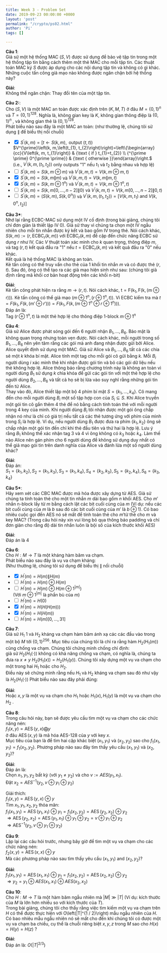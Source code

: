 ```yaml
---
title: Week 3 - Problem Set
date: 2019-09-23 00:00:00 +0000
layout: 'post'
permalink: "/crypto/ps02.html"
author: 'Pi'
tags: []

---
```


<b>Câu 1</b>:<br/>
Giả sử một hệ thống MAC $(S, V)$ được sử dụng để bảo vệ tập tin trong một hệ thống tập tin bằng cách thêm một thẻ MAC cho mỗi tập tin. Các thuật toán MAC ký $S$ được áp dụng cho các nội dung tập tin và không có gì khác. Những cuộc tấn công giả mạo nào không được ngăn chặn bởi hệ thống này?<br/>

<b>Giải</b>:<br/>
Không thể ngăn chặn: Thay đổi tên của một tập tin.

<b>Câu 2:</b>:<br/>
Cho $(S, V)$ là một MAC an toàn được xác định trên $(K, M, T)$ ở đâu $M=\{0,1\}^{n}$ và $T=\{0,1\}^{128}$. Nghĩa là, không gian key là $K$, không gian thông điệp là $\{0,1\}^{n}$ , và không gian thẻ là $\{0,1\}^{128}$.<br/>
Phát biểu nào sau đây là một MAC an toàn: (như thường lệ, chúng tôi sử dụng $∥$ để biểu thị nối chuỗi)

- <input type="checkbox" onclick="return false;" checked> $S^{\prime}(k, m)=[t \leftarrow S(k, m), \text { output }(t, t))$ <br/>
$V^{\prime}\left(k, m,\left(t_{1}, t_{2}\right)\right)=\left\{\begin{array}{cc}{V\left(k, m, t_{1}\right)} & {\text { if } t_{1}=t_{2}} \\ {^{\prime \prime} 0^{\prime \prime}} & {\text { otherwise }}\end{array}\right.$<br/>
(i.e., $V^{\prime}\left(k, m,\left(t_{1}, t_{2}\right)\right)$ only outputs "$1$" nếu $t_{1}$ và $t_{2}$ bằng nhau và hợp lệ)
- <input type="checkbox" onclick="return false;"> $S^{\prime}(k, m)=S(k, m \oplus m)$ và $V^{\prime}(k, m, t)=V(k, m \oplus m, t)$
- <input type="checkbox" onclick="return false;" checked> $S^{\prime}(k, m)=S(k, m \| m)$ và $V^{\prime}(k, m, t)=V(k, m \| m, t)$
- <input type="checkbox" onclick="return false;" checked> $S^{\prime}(k, m)=S\left(k, m \oplus 1^{n}\right)$ và $V^{\prime}(k, m, t)=V\left(k, m \oplus 1^{n}, t\right)$
- <input type="checkbox" onclick="return false;"> $S^{\prime}(k, m)=S(k, m[0, \ldots, n-2] \| 0)$ và $V^{\prime}(k, m, t)=V(k, m[0, \ldots, n-2] \| 0, t)$
- <input type="checkbox" onclick="return false;" > $S^{\prime}(k, m)=\left(S(k, m), S\left(k, 0^{n}\right)\right)$ và $V^{\prime}\left(k, m,\left(t_{1}, t_{2}\right)\right)=\left[V\left(k, m, t_{1}\right) \text { and } V\left(k, 0^{n}, t_{2}\right)\right]$

<b>Câu 3*</b>:<br/>
Nhớ lại rằng ECBC-MAC sử dụng một IV cố định (trong bài giảng, chúng tôi chỉ đơn giản là thiết lập IV 0). Giả sử thay vì chúng ta chọn một IV ngẫu nhiên cho mỗi tin nhắn được ký kết và bao gồm IV trong thẻ. Nói cách khác, $S(k, m) :=\left(r, \operatorname{ECBC}_{r}(k, m)\right)$ với $\operatorname{ECBC}_{r}(k, m)$ đề cập đến chức năng ECBC sử dụng $r$ như IV. Các $V$ thuật toán xác minh cho $k$ quan trọng, thông điệp $m$, và tag $(r, t)$ kết quả đầu ra "$1$" nếu $t=\mathrm{ECBC}_{r}(k, m)$ và kết quả đầu ra "$0$" nếu khác.<br/>
Kết quả là hệ thống MAC là không an toàn.<br/>
Kẻ tấn công có thể truy vấn cho thẻ của 1 khối tin nhắn $m$ và có được thẻ $(r, t)$. Sau đó, ông có thể tạo ra các giả mạo hiện sinh như sau: (chúng tôi giả định rằng mã khối cơ bản hoạt động trên các khối n-bit)

<b>Giải</b>:<br/>
Kẻ tấn công phát hiện ra rằng $m \rightarrow  (r, t)$. Nói cách khác, $\mathrm{t}=\mathrm{F}(\mathrm{k}_1, \mathrm{F}(\mathrm{k},(\mathrm{m} \oplus \mathrm{r})))$. Kẻ tấn công có thể giả mạo $(m \oplus 1^n, (r \oplus 1^n, t))$. Vì ECBC kiểm tra mà $t = F(k_1, F(k, (m' \oplus r'))) = F(k_1, F(k, (m \oplus 1^n \oplus r \oplus 1^n)))$.<br/>
Đáp án là:<br/>
Tag $\left(r \oplus 1^{n}, t\right)$ là một thẻ hợp lệ cho thông điệp 1-block $m \oplus 1^{n}$

<b>Câu 4</b>:<br/>
Giả sử Alice được phát sóng gói đến 6 người nhận $B_{1}, \ldots, B_{6}$. Bảo mật là không quan trọng nhưng toàn vẹn được. Nói cách khác, mỗi người trong số $B_{1}, \ldots, B_{6}$ nên yên tâm rằng các gói mà anh đang nhận được gửi bởi Alice. Alice quyết định sử dụng một MAC. Giả sử Alice và $B_{1}, \ldots, B_{6}$ tất cả các chia sẻ một $k$ khóa bí mật. Alice tính một tag cho mỗi gói cô gửi bằng $k$. Mỗi $B_i$ người dùng $i$ xác minh thẻ khi nhận được gói tin và bỏ các gói dữ liệu nếu thẻ không hợp lệ. Alice thông báo rằng chương trình này là không an toàn vì người dùng $B_1$ sử dụng $k$ chìa khóa để gửi các gói tin với một thẻ hợp lệ cho người dùng $B_2, \ldots, B_6$ và tất cả họ sẽ bị lừa vào suy nghĩ rằng những gói tin đến từ Alice.<br/>
Thay vào đó, Alice thiết lập một bộ 4 phím bí mật $S=\left\{k_{1}, \ldots, k_{4}\right\}$. Cô mang đến cho mỗi người dùng $B_i$ một số tập hợp con của $S_{i} \subseteq S$. Khi Alice truyền một gói tin cô gắn thêm 4 thẻ để nó bằng cách tính toán thẻ với mỗi người trong 4 key của mình. Khi người dùng $B_i$ tôi nhận được một gói ông chấp nhận nó như là chỉ có giá trị nếu tất cả các thẻ tương ứng với phím của mình trong $S_i$  là hợp lệ. Ví dụ, nếu người dùng $B_1$ được đưa ra phím $\{k_1, k_2 \}$ ông sẽ chấp nhận một gói tin đến chỉ khi thẻ đầu tiên và thứ hai là hợp lệ. Lưu ý rằng $B_1$ không thể xác nhận tag 3 và 4 vì ông không có $k_3$ hoặc $k_4$. Làm thế nào Alice nên gán phím cho 6 người dùng để không sử dụng duy nhất có thể giả mạo gói tin trên danh nghĩa của Alice và đánh lừa một số người dùng khác?

<b>Giải</b>:<br/>
Đáp án:<br/>
$S_{1}=\left\{k_{1}, k_{2}\right\}, S_{2}=\left\{k_{1}, k_{3}\right\}, S_{3}=\left\{k_{1}, k_{4}\right\}, S_{4}=\left\{k_{2}, k_{3}\right\}, S_{5}=\left\{k_{2}, k_{4}\right\}, S_{6}=\left\{k_{3}, k_{4}\right\}$

<b>Câu 5*</b>:<br/>
Hãy xem xét các CBC MAC được mã hóa được xây dựng từ AES. Giả sử chúng ta tính toán thẻ cho một tin nhắn $m$ dài bao gồm $n$ khối AES. Cho $m'$ nhắn n-block lấy từ $m$ bằng cách lật các bit cuối cùng của $m$ (Ví dụ: nếu các bit cuối cùng của $m$ là $b$ sau đó các bit cuối cùng của $m'$ là $b⊕1$). Có bao nhiêu cuộc gọi đến AES nó sẽ mất để tính toán thẻ cho $m'$từ thẻ cho $m$ và key MAC? (Trong câu hỏi này xin vui lòng bỏ qua thông báo padding và chỉ đơn giản cho rằng độ dài tin nhắn luôn là bội số của kích thước khối AES)

<b>Giải</b>:<br/>
Đáp án là 4

<b>Câu 6</b>:<br/>
Cho $H: M → T$ là một kháng hàm băm va chạm.<br/>
Phát biểu nào sau đây là vụ va chạm kháng:<br/>
(Như thường lệ, chúng tôi sử dụng để biểu thị ∥ nối chuỗi)
- <input type="checkbox" onclick="return false;" checked> $H^{\prime}(m)=H(m) \| H(m)$
- <input type="checkbox" onclick="return false;"> $H^{\prime}(m)=H(m) \oplus H(m)$
- <input type="checkbox" onclick="return false;"> $H^{\prime}(m)=H(m) \oplus H\left(m \oplus 1^{|m|}\right)$<br/>
$\left.\text { (Với } m \oplus 1^{|m|} \text { là phần bù của } m\right)$
- <input type="checkbox" onclick="return false;"> $H^{\prime}(m)=H(0)$
- <input type="checkbox" onclick="return false;" checked> $H^{\prime}(m)=H(H(H(m)))$
- <input type="checkbox" onclick="return false;" checked> $H^{\prime}(m)=H(H(m))$
- <input type="checkbox" onclick="return false;"> $H^{\prime}(m)=H(m)[0, \ldots, 31]$

<b>Câu 7</b>:<br/>
Giả sử $H_1$ 1 và $H_2$ kháng va chạm hàm băm ánh xạ các các đầu vào trong một bộ $M$ tới $\{0,1\}^{256}$. Mục tiêu của chúng tôi là chỉ ra rằng hàm $H_{2}\left(H_{1}(m)\right)$ cũng chống va chạm. Chúng tôi chứng minh chống chỉ định:<br/>
giả sử $H_{2}\left(H_{1}(\cdot)\right)$ không có khả năng chống va chạm, có nghĩa là, chúng ta đưa ra $x \neq y$ $H_{2}\left(H_{1}(x)\right)=H_{2}\left(H_{1}(y)\right)$. Chúng tôi xây dựng một vụ va chạm cho một trong hai $H_1$ hoặc cho $H_2$.<br/>
Điều này sẽ chứng minh rằng nếu $H_1$ và $H_2$ kháng va chạm sau đó như vậy là $H_{2}\left(H_{1}(\cdot)\right)$ Phát biểu nào sau đây phải đúng:

<b>Giải</b>:<br/>
Hoặc $x, y$ là một vụ va chạm cho $H_{1}$ hoặc
$H_{1}(x), H_{1}(y) \text { là một vụ va chạm cho } H_{2} \text { . }$

<b>Câu 8</b>:<br/>
Trong câu hỏi này, bạn sẽ được yêu cầu tìm một vụ va chạm cho các chức năng nén:<br/>
$f_{1}(x, y)=\operatorname{AES}(y, x) \bigoplus y$<br/>
ở đâu $\operatorname{AES}(x, y)$ là mã hóa AES-128 của $y$ với key $x$.<br/>
Mục tiêu của bạn là để tìm hai cặp khác biệt $\left(x_{1}, y_{1}\right)$ và $\left(x_{2}, y_{2}\right)$ sao cho $f_{1}\left(x_{1}, y_{1}\right)=f_{1}\left(x_{2}, y_{2}\right)$. Phương pháp nào sau đây tìm thấy yêu cầu $\left(x_{1}, y_{1}\right)$ và $\left(x_{2}, y_{2}\right)$?

<b>Giải</b>:<br/>
Đáp án là:<br/>
$\left.\text { Chọn } x_{1}, y_{1}, y_{2} \text { bất kỳ (với } y_{1} \neq y_{2}\right)$ và cho $v :=A E S\left(y_{1}, x_{1}\right)$.<br/>
Đặt $x_{2}=A E S^{-1}\left(y_{2}, v \oplus y_{1} \oplus y_{2}\right)$

Giải thích:<br/>
$f_{1}(x, y)=\operatorname{AES}(y, x) \oplus y$<br/>
Tìm $x_1, y_1, x_2, y_2$ thỏa mãn:<br/>
$f_{1}(x_1, y_1)=\operatorname{AES}(y_1, x_1) \oplus y_1 = f_{1}(x_2, y_2)=\operatorname{AES}(y_2, x_2) \oplus y_2$<br/>
$\Rightarrow \operatorname{AES}(y_2, x_2) = \operatorname{AES}(y_1, x_1) \oplus y_1 \oplus y_2 = v \oplus y_1 \oplus y_2$<br/>
$\Rightarrow \operatorname{AES}^{-1}\left(y_{2}, v \oplus y_{1} \oplus y_{2}\right)$

<b>Câu 9</b>:<br/>
Lặp lại các câu hỏi trước, nhưng bây giờ để tìm một vụ va chạm cho các chức năng nén:<br/>
$f_{2}(x, y)=\operatorname{AES}(x, x) \oplus y$ <br/>
Mà các phương pháp nào sau tìm thấy yêu cầu $\left(x_{1}, y_{1}\right)$ and $\left(x_{2}, y_{2}\right) ?$

<b>Giải</b>:<br/>
$f_{1}(x_1, y_1)=\operatorname{AES}(x_1, x_1) \oplus y_1 = f_{1}(x_2, y_2)=\operatorname{AES}(x_2, x_2) \oplus y_2$<br/>
$\Rightarrow y_2 = y_{1} \oplus A E S\left(x_{1}, x_{1}\right) \oplus A E S\left(x_{2}, x_{2}\right)$

<b>Câu 10</b>:<br/>
Cho $H : M \rightarrow T$ là một hàm băm ngẫu nhiên mà $|M| \gg|T|$ (Ví dụ: kích thước của $M$ là lớn hơn nhiều so với kích thước của $T$).<br/>
Trong bài giảng, chúng tôi cho thấy rằng việc tìm kiếm một vụ va chạm trên $H$ có thể được thực hiện với O\left(|T|^{1 / 2}\right) mẫu ngẫu nhiên của $H$. Có bao nhiêu mẫu ngẫu nhiên nó sẽ mất cho đến khi chúng tôi có được một vụ va chạm ba chiều, cụ thể là chuỗi riêng biệt $x, y, z$ trong $M$ sao cho $H(x)=H(y)=H(z)$ ?

<b>Giải</b>:<br/>
Đáp án là: $O\left(|T|^{2 / 3}\right)$